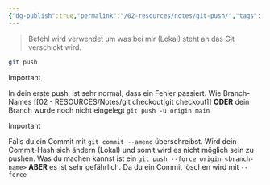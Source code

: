 ```yaml
---
{"dg-publish":true,"permalink":"/02-resources/notes/git-push/","tags":["git/push"],"noteIcon":"","updated":"2025-09-05T10:12:28.000+02:00"}
---
```


>Befehl wird verwendet um was bei mir (Lokal) steht an das Git verschickt wird.

```bash
git push
```


>[!important] 
> In dein erste push, ist sehr normal, dass ein Fehler passiert.
> Wie Branch-Names [[02 - RESOURCES/Notes/git checkout\|git checkout]] **ODER** dein Branch wurde noch nicht eingelegt `git push -u origin main`

>[!important] 
> Falls du ein Commit mit `git commit --amend` überschreibst. Wird dein Commit-Hash sich ändern (Lokal) und somit wird es nicht möglich sein zu pushen. 
> Was du machen kannst ist ein `git push --force origin <branch-name>` **ABER** es ist sehr gefährlich. Da du ein Commit löschen wird mit `--force`